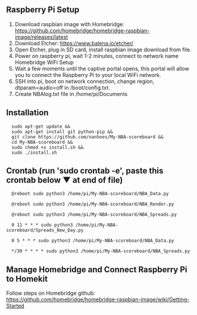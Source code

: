 ## Raspberry Pi Setup
1. Download raspbian image with Homebridge: https://github.com/homebridge/homebridge-raspbian-image/releases/latest
2. Download Etcher: https://www.balena.io/etcher/
3. Open Etcher, plug in SD card, install raspbian image download from file.
4. Power on raspberry pi, wait 1-2 minutes, connect to network name Homebridge WiFi Setup
5. Wait a few moments until the captive portal opens, this portal will allow you to connect the Raspberry Pi to your local WiFi network.
6. SSH into pi, boot on network connection, change region, dtparam=audio=off in /boot/config.txt.
7. Create NBAlog.txt file in /home/pi/Documents


## Installation
      sudo apt-get update &&
      sudo apt-get install git python-pip &&
      git clone https://github.com/nanhoes/My-NBA-scoreboard &&
      cd My-NBA-scoreboard &&
      sudo chmod +x install.sh &&
      sudo ./install.sh
           
## Crontab (run 'sudo crontab -e', paste this crontab below ▼ at end of file)
      @reboot sudo python3 /home/pi/My-NBA-scoreboard/NBA_Data.py

      @reboot sudo python3 /home/pi/My-NBA-scoreboard/NBA_Render.py

      @reboot sudo python3 /home/pi/My-NBA-scoreboard/NBA_Spreads.py

      0 11 * * * sudo python3 /home/pi/My-NBA-scoreboard/Spreads_New_Day.py

      0 5 * * * sudo python3 /home/pi/My-NBA-scoreboard/NBA_Data.py

      */30 * * * * sudo python3 /home/pi/My-NBA-scoreboard/NBA_Spreads.py
      
      
## Manage Homebridge and Connect Raspberry Pi to Homekit
Follow steps on Homebridge github: https://github.com/homebridge/homebridge-raspbian-image/wiki/Getting-Started
